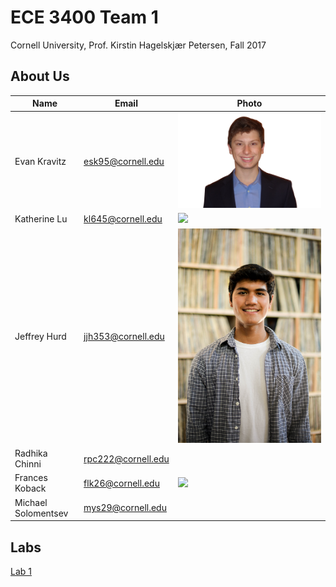 # ECE 3400 Team 1
Cornell University, Prof. Kirstin Hagelskjær Petersen, Fall 2017

## About Us

|Name | Email |Photo|
|-----|-------|-----|
|Evan Kravitz| [esk95@cornell.edu](mailto:esk95@cornell.edu) | ![](./resources/evankravitz.jpg)|
|Katherine Lu| [kl645@cornell.edu](mailto:kl645@cornell.edu) | ![](./resources/katherinelu.jpg) |
|Jeffrey Hurd| [jjh353@cornell.edu](mailto:jjh353@cornell.edu)| ![](./resources/jeffreyhurd.jpg)|
|Radhika Chinni| [rpc222@cornell.edu](mailto:rpc222@cornell.edu) | |
|Frances Koback| [flk26@cornell.edu](mailto:flk26@cornell.edu)| ![](./resources/franniekobak.jpg) |
|Michael Solomentsev| [mys29@cornell.edu](mailto:mys29@cornell.edu) | |

## Labs

[Lab 1](./lab1.md)



